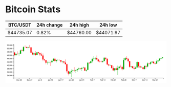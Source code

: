 # Bitcoin Stats

BTC/USDT|24h change|24h high|24h low|
|---|---|---|---|
|$44735.07|0.82%|$44760.00|$44071.97|

<img src="./chart.svg">
